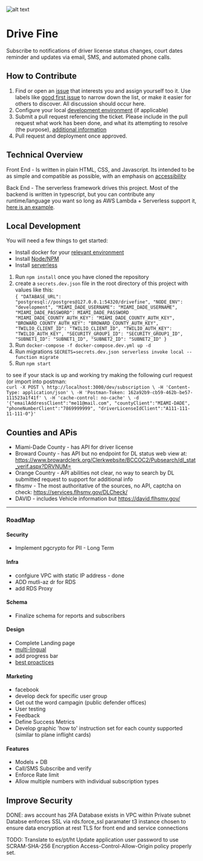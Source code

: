 ![alt text][logo]

# Drive Fine
Subscribe to notifications of driver license status changes, court dates reminder and updates via email, SMS, and automated phone calls.

## How to Contribute

1. Find or open an [issue](https://github.com/krysttian/ftw/issues) that interests you and assign yourself too it. Use labels like [good first issue](https://github.com/krysttian/ftw/labels/good%20first%20issue) to narrow down the list, or make it easier for others to discover. All discussion should occur here.
2. Configure your local [development environment](##-Local-Development) (if applicable)
3. Submit a pull request referencing the ticket. Please include in the pull request what work has been done, and what its attempting to resolve (the purpose), [additional information](https://github.blog/2015-01-21-how-to-write-the-perfect-pull-request/)
4. Pull request and deployment once approved.

## Technical Overview
Front End - Is written in plain HTML, CSS, and Javascript. Its intended to be as simple and compatible as possible, with an emphasis on [accessibility](https://developer.mozilla.org/en-US/docs/Learn/Accessibility/HTML)

Back End - The serverless framework drives this project. Most of the backend is written in typescript, but you can contribute any runtime/language you want so long as AWS Lambda + Serverless support it, [here is an example](https://www.serverless.com/blog/building-mutliple-runtimes).

## Local Development
You will need a few things to get started:  
* Install docker for your [relevant environment](https://docs.docker.com/desktop/)
* Install [Node/NPM](https://nodejs.org/en/download/)
* Install [serverless](https://www.serverless.com/framework/docs/getting-started/)
1. Run `npm install` once you have cloned the repository
2. create a `secrets.dev.json` file in the root directory of this project with values like this:  
`{
    "DATABASE_URL": "postgresql://postgres@127.0.0.1:54320/drivefine",
    "NODE_ENV": "development",
    "MIAMI_DADE_USERNAME": "MIAMI_DADE_USERNAME",  "MIAMI_DADE_PASSWORD": MIAMI_DADE_PASSWORD
    "MIAMI_DADE_COUNTY_AUTH_KEY": "MIAMI_DADE_COUNTY_AUTH_KEY",
    "BROWARD_COUNTY_AUTH_KEY": "BROWARD_COUNTY_AUTH_KEY",
    "TWILIO_CLIENT_ID": "TWILIO_CLIENT_ID",
    "TWILIO_AUTH_KEY": "TWILIO_AUTH_KEY",
    "SECURITY_GROUP1_ID": "SECURITY_GROUP1_ID",
    "SUBNET1_ID": "SUBNET1_ID",
    "SUBNET2_ID": "SUBNET2_ID"
  }`
3. Run `docker-compose -f docker-compose.dev.yml up -d`  
4. Run migrations `SECRETS=secrets.dev.json serverless invoke local --function migrate`  
5. Run `npm start`  

to see if your stack is up and working try making the following curl request (or import into postman:  
`curl -X POST \
  http://localhost:3000/dev/subscription \
  -H 'Content-Type: application/json' \
  -H 'Postman-Token: 162a92b9-cb59-462b-be57-111523a1f41f' \
  -H 'cache-control: no-cache' \
  -d '{"emailAddressClient":"me11@mail.com", "countyClient":"MIAMI-DADE", "phoneNumberClient":"7869999999", "driverLicenseIdClient":"A111-111-11-111-0"}'`


## Counties and APis
* Miami-Dade County - has API for driver license
* Broward County - has API but no endpoint for DL status web view at: https://www.browardclerk.org/Clerkwebsite/BCCOC2/Pubsearch/dl_stat_verif.aspx?DRVNUM=
* Orange Country - API abilities not clear, no way to search by DL submitted request to support for additional info
* flhsmv - The most authoritative of the sources, no API, captcha on check: https://services.flhsmv.gov/DLCheck/
* DAVID - includes Vehicle information but https://david.flhsmv.gov/

---

### RoadMap

#### Security
* Implement pgcrypto for PII - Long Term

#### Infra
* confgiure VPC with static IP address - done
* ADD mutli-az dr for RDS
* add RDS Proxy

#### Schema
* Finalize schema for reports and subscribers

#### Design
* Complete Landing page
* [multi-lingual](https://support.google.com/webmasters/answer/189077)
* add progress bar
* [best proactices](https://blog.hubspot.com/marketing/form-design)

#### Marketing
* facebook
* develop deck for specific user group
* Get out the word campagin (public defender offices)
* User testing
* Feedback
* Define Success Metrics
* Develop graphic 'how to' instruction set for each county supported (similar to plane inflight cards)


#### Features
* Models + DB
* Call/SMS Subscribe and verify
* Enforce Rate limit
* Allow multiple numbers with individual subscription types


[sms-example]: https://fcc-landing.s3.amazonaws.com/images/sms-example.png "Example SMS Message"
[logo]: https://fcc-landing.s3.amazonaws.com/images/recordchecker.png "FTW Logo"

## Improve Security
DONE:
aws account has 2FA
Database exists in VPC within Private subnet
Databse enforces SSL via rds.force_ssl paramater
t3 instance chosen to ensure data encryption at rest
TLS for front end and service connections

TODO:
Translate to es/pt/ht
Update application user password to use SCRAM-SHA-256 Encryption
Access-Control-Allow-Origin policy properly set.
